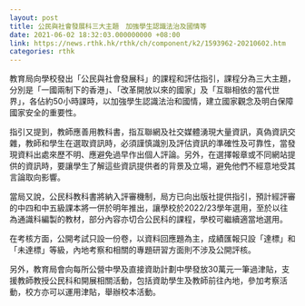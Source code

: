 ```yaml
---
layout: post
title: 公民與社會發展科三大主題　加強學生認識法治及國情等
date: 2021-06-02 18:32:03.000000000 +08:00
link: https://news.rthk.hk/rthk/ch/component/k2/1593962-20210602.htm
categories: rthk
---
```


教育局向學校發出「公民與社會發展科」的課程和評估指引，課程分為三大主題，分別是「一國兩制下的香港」、「改革開放以來的國家」及「互聯相依的當代世界」，各佔約50小時課時，以加強學生認識法治和國情，建立國家觀念及明白保障國家安全的重要性。

指引又提到，教師應善用教科書，指互聯網及社交媒體湧現大量資訊，真偽資訊交雜，教師和學生在選取資訊時，必須謹慎識別及評估資訊的準確性及可靠性，當發現資料出處來歷不明、應避免過早作出個人評論。另外，在選擇報章或不同網站提供的資訊時，要讓學生了解這些資訊提供者的背景及立場，避免他們不經意地受其言論取向影響。

當局又說，公民科教科書將納入評審機制，局方已向出版社提供指引，預計經評審的中四和中五級課本將一併於明年推出，讓學校於2022/23學年選用，至於以往為通識科編製的教材，部分內容亦切合公民科的課程，學校可繼續適當地選用。

在考核方面，公開考試只設一份卷，以資料回應題為主，成績匯報只設「達標」和「未達標」等級，內地考察和相關的專題研習方面則不涉及公開評核。

另外，教育局會向每所公營中學及直接資助計劃中學發放30萬元一筆過津貼，支援教師教授公民科和開展相關活動，包括資助學生及教師前往內地，參加考察活動，校方亦可以運用津貼，舉辦校本活動。
